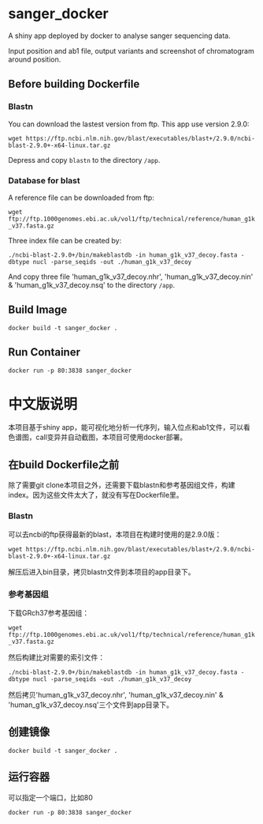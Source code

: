 # sanger_docker

A shiny app deployed by docker to analyse sanger sequencing data. 

Input position and ab1 file, output variants and screenshot of chromatogram around position.

## Before building Dockerfile

### Blastn

You can download the lastest version from ftp. This app use version 2.9.0:

`wget https://ftp.ncbi.nlm.nih.gov/blast/executables/blast+/2.9.0/ncbi-blast-2.9.0+-x64-linux.tar.gz`

Depress and copy `blastn` to the directory `/app`.

### Database for blast

A reference file can be downloaded from ftp:

`wget ftp://ftp.1000genomes.ebi.ac.uk/vol1/ftp/technical/reference/human_g1k_v37.fasta.gz`

Three index file  can be created by:

`./ncbi-blast-2.9.0+/bin/makeblastdb -in human_g1k_v37_decoy.fasta -dbtype nucl -parse_seqids -out ./human_g1k_v37_decoy`

And copy three file 'human_g1k_v37_decoy.nhr', 'human_g1k_v37_decoy.nin' & 'human_g1k_v37_decoy.nsq' to the directory `/app`.

## Build Image

`docker build -t sanger_docker .`

## Run Container

`docker run -p 80:3838 sanger_docker`

# 中文版说明

本项目基于shiny app，能可视化地分析一代序列，输入位点和ab1文件，可以看色谱图，call变异并自动截图，本项目可使用docker部署。

## 在build Dockerfile之前

除了需要git clone本项目之外，还需要下载blastn和参考基因组文件，构建index。因为这些文件太大了，就没有写在Dockerfile里。

### Blastn

可以去ncbi的ftp获得最新的blast，本项目在构建时使用的是2.9.0版：

`wget https://ftp.ncbi.nlm.nih.gov/blast/executables/blast+/2.9.0/ncbi-blast-2.9.0+-x64-linux.tar.gz`

解压后进入bin目录，拷贝blastn文件到本项目的app目录下。

### 参考基因组

下载GRch37参考基因组：

`wget ftp://ftp.1000genomes.ebi.ac.uk/vol1/ftp/technical/reference/human_g1k_v37.fasta.gz`

然后构建比对需要的索引文件：

`./ncbi-blast-2.9.0+/bin/makeblastdb -in human_g1k_v37_decoy.fasta -dbtype nucl -parse_seqids -out ./human_g1k_v37_decoy`

然后拷贝'human_g1k_v37_decoy.nhr', 'human_g1k_v37_decoy.nin' & 'human_g1k_v37_decoy.nsq'三个文件到app目录下。

## 创建镜像

`docker build -t sanger_docker .`

## 运行容器

可以指定一个端口，比如80

`docker run -p 80:3838 sanger_docker`

